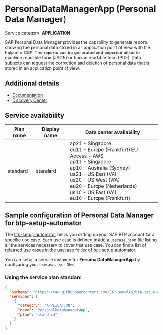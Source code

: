# **PersonalDataManagerApp** (Personal Data Manager)

Service category: **APPLICATION**

SAP Personal Data Manager provides the capability to generate reports showing the personal data stored in an application point of view with the help of a CSR. The reports can be generated and exported either in machine readable form (JSON) or human readable form (PDF). Data subjects can request the correction and deletion of personal data that is stored in an application point of view.

## Additional details

- [Documentation](https://help.sap.com/viewer/product/PERSONAL_DATA_MANAGER/SHIP/en-US)
- [Discovery Center](https://discovery-center.cloud.sap/serviceCatalog/personal-data-manager)

## Service availability

| Plan name | Display name | Data center availability  |
|------|----------------|---------------------------|
|  standard  |  standard  | ap21 - Singapore<br> eu11 - Europe (Frankfurt) EU Access - AWS<br> ap11 - Singapore<br> ap10 - Australia (Sydney)<br> us21 - US East (VA)<br> us20 - US West (WA)<br> eu20 - Europe (Netherlands)<br> us10 - US East (VA)<br> eu10 - Europe (Frankfurt)  |

## Sample configuration of **Personal Data Manager** for btp-setup-automator

The [btp-setup-automator](https://github.com/SAP-samples/btp-setup-automator) helps you setting up your SAP BTP account for a specific use case. Each use case is defined inside a `usecase.json` file listing all the services necessary to cover that use case. You can find a list of released use cases in the [usecase folder of bpt-setup-automator](https://github.com/SAP-samples/btp-setup-automator/tree/main/usecases).

You can setup a service instance for **PersonalDataManagerApp** by configuring your `usecase.json` file.

### Using the service plan **standard**

```json
{
  "$schema": "https://raw.githubusercontent.com/SAP-samples/btp-setup-automator/main/libs/btpsa-usecase.json",
  "services": [
    {
      "category": "APPLICATION",
      "name": "PersonalDataManagerApp",
      "plan": "standard"
    }
  ]
}
```
